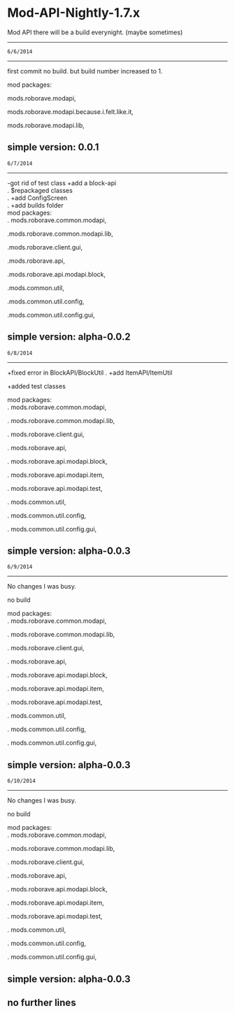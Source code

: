 Mod-API-Nightly-1.7.x
=====================

Mod API
there will be a build everynight. (maybe sometimes)

------------------
    6/6/2014
------------------

first commit no build. but build number increased to 1.

mod packages:   

  mods.roborave.modapi,                     
  
  mods.roborave.modapi.because.i.felt.like.it, 
  
  mods.roborave.modapi.lib, 
  
  simple version: 0.0.1                                     
------------------
    6/7/2014
------------------

-got rid of test class
+add a block-api    
.
$repackaged classes       
.
+add ConfigScreen          
.
+add builds folder                                           
mod packages:                                               
  . mods.roborave.common.modapi,    
  
  .mods.roborave.common.modapi.lib,     
  
  .mods.roborave.client.gui,                                 
  
  .mods.roborave.api,                                        
  
  .mods.roborave.api.modapi.block,                           
  
  .mods.common.util,                                         
  
  .mods.common.util.config,                                  
  
  .mods.common.util.config.gui,
  
  simple version: alpha-0.0.2                               
------------------
    6/8/2014
------------------

+fixed error in BlockAPI/BlockUtil
.
+add ItemAPI/ItemUtil

+added test classes

mod packages:                                               
  . mods.roborave.common.modapi,    
  
  . mods.roborave.common.modapi.lib,     
  
  . mods.roborave.client.gui,                                 
  
  . mods.roborave.api,                                        
  
  . mods.roborave.api.modapi.block, 
  
  . mods.roborave.api.modapi.item,
  
  . mods.roborave.api.modapi.test,
    
  . mods.common.util,                                         
  
  . mods.common.util.config,                                  
  
  . mods.common.util.config.gui,
  
  simple version: alpha-0.0.3                              
------------------
    6/9/2014
------------------

No changes I was busy.

no build

mod packages:                                               
  . mods.roborave.common.modapi,    
  
  . mods.roborave.common.modapi.lib,     
  
  . mods.roborave.client.gui,                                 
  
  . mods.roborave.api,                                        
  
  . mods.roborave.api.modapi.block, 
  
  . mods.roborave.api.modapi.item,
  
  . mods.roborave.api.modapi.test,
    
  . mods.common.util,                                         
  
  . mods.common.util.config,                                  
  
  . mods.common.util.config.gui,
  
  simple version: alpha-0.0.3  
------------------
    6/10/2014
------------------

No changes I was busy.

no build

mod packages:                                               
  . mods.roborave.common.modapi,    
  
  . mods.roborave.common.modapi.lib,     
  
  . mods.roborave.client.gui,                                 
  
  . mods.roborave.api,                                        
  
  . mods.roborave.api.modapi.block, 
  
  . mods.roborave.api.modapi.item,
  
  . mods.roborave.api.modapi.test,
    
  . mods.common.util,                                         
  
  . mods.common.util.config,                                  
  
  . mods.common.util.config.gui,
  
  simple version: alpha-0.0.3   
-------------------
no further lines
-------------------
